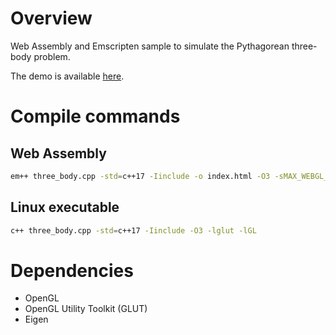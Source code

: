 # Overview

Web Assembly and Emscripten sample to simulate the Pythagorean three-body problem.

The demo is available [here](https://mrcdr.github.io/web-assembly-three-body/).

# Compile commands

## Web Assembly

```sh
em++ three_body.cpp -std=c++17 -Iinclude -o index.html -O3 -sMAX_WEBGL_VERSION=2 -sALLOW_MEMORY_GROWTH
```

## Linux executable

```sh
c++ three_body.cpp -std=c++17 -Iinclude -O3 -lglut -lGL
```

# Dependencies

- OpenGL
- OpenGL Utility Toolkit (GLUT)
- Eigen
